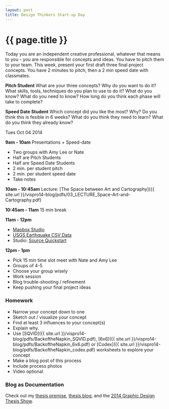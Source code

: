 ```yaml
---
layout: post
title: Design Thinkers Start-up Day
---
```


{{ page.title }}
================

<p class="meta">

Today you are an independent creative professional, whatever that means to you - you are responsible for concepts and ideas. You have to pitch them to your team. This week, present your first draft three final project concepts.  You have 2 minutes to pitch, then a 2 min speed date with classmates. 

**Pitch Student**
What are your three concepts? Why do you want to do it? What skills, tools, techniques do you plan to use to do it? What do you know? What do you need to know? How long do you think each phase will take to complete?

**Speed Date Student**
Which concept did you like the most? Why? Do you think this is fesible in 6 weeks? What do you think they need to learn? What do you think they already know?
  

Tues Oct 04 2014

**9am - 10am**
Presentations + Speed-date
 - Two groups with Amy Lee or Nate
 - Half are Pitch Students
 - Half are Speed Date Students
 - 2 min. per student pitch
 - 2 min. per student speed date
 - Take notes

**10am - 10:45am**
Lecture: [The Space between Art and Cartography]({{ site.url }}/vispro14-blog/pdfs/03_LECTURE_Space-Art-and-Cartography.pdf)


**10:45am - 11am**
15 min break

**11am - 12pm**
 - [Mapbox Studio](https://mapbox.s3.amazonaws.com/mapbox-studio/mapbox-studio-darwin-x64-v0.1.6.zip)
 - [USGS Earthquake CSV Data](http://earthquake.usgs.gov/earthquakes/feed/v1.0/summary/2.5_month.csv)
 - Studio: [Source Quickstart](https://www.mapbox.com/mapbox-studio/source-quickstart/)
 
**12pm - 1pm**
 - Pick 15 min time slot meet with Nate and Amy Lee
 - Groups of 4-5
 - Choose your group wisely
 - Work session 
 - Blog trouble-shooting / refinement
 - Keep pushing your final project ideas

### Homework
 - Narrow your concept down to one
 - Sketch out / visualize your concept
 - Find at least 3 influences to your concept(s)
 - Explain why.
 - Use [SQVID]({{ site.url }}/vispro14-blog/pdfs/BackoftheNapkin_SQVID.pdf), [6x6]({{ site.url }}/vispro14-blog/pdfs/BackoftheNapkin_6x6.pdf) or [Codex]({{ site.url }}/vispro14-blog/pdfs/BackoftheNapkin_codex.pdf) worksheets to explore your concept
 - Make a blog post of this process
 - Include process photos
 - Video optional

### Blog as Documentation
Check out my [thesis premise](http://amyleewalton.com/MFA-Thesis), [thesis blog](http://biobubbles.tumblr.com/), and the [2014 Graphic Design Thesis Show](http://www.thesis2014.micadesign.org/index.html).



